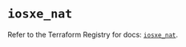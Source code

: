 # `iosxe_nat`

Refer to the Terraform Registry for docs: [`iosxe_nat`](https://registry.terraform.io/providers/ciscodevnet/iosxe/0.9.3/docs/resources/nat).
